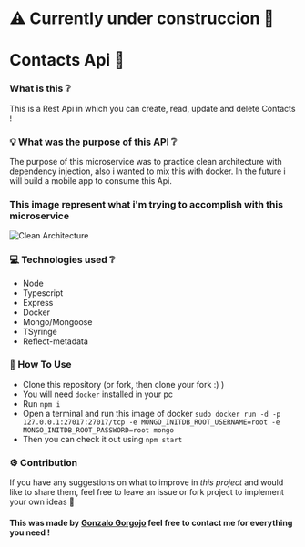 # :warning: Currently under construccion :construction_worker:

# Contacts Api :green_book:

### What is this :grey_question:

This is a Rest Api in which you can create, read, update and delete Contacts !

### :bulb: What was the purpose of this API :grey_question:

The purpose of this microservice was to practice clean architecture with dependency injection, also i wanted to mix this with docker.
In the future i will build a mobile app to consume this Api.

### This image represent what i'm trying to accomplish with this microservice

![Clean Architecture](https://huongdanjava.com/wp-content/uploads/2020/10/Clean-Architecture.png "Clean Architecture")

### :computer: Technologies used :grey_question:

- Node
- Typescript
- Express
- Docker
- Mongo/Mongoose
- TSyringe
- Reflect-metadata

### :wrench: How To Use

- Clone this repository (or fork, then clone your fork :) )
- You will need `docker` installed in your pc
- Run `npm i`
- Open a terminal and run this image of docker `sudo docker run -d -p 127.0.0.1:27017:27017/tcp -e MONGO_INITDB_ROOT_USERNAME=root -e MONGO_INITDB_ROOT_PASSWORD=root mongo`
- Then you can check it out using `npm start`

### :gear: Contribution

If you have any suggestions on what to improve in <em>this project</em> and would like to share them, feel free to leave an issue or fork project to implement your own ideas :slightly_smiling_face:

#### This was made by [Gonzalo Gorgojo](https://www.linkedin.com/in/gonzalogorgojo/) feel free to contact me for everything you need !
